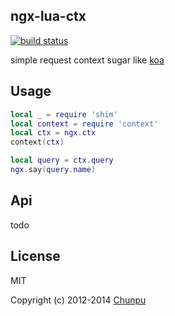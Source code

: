 ngx-lua-ctx
---
[![build status][travis-image]][travis-url]

simple request context sugar like [koa](https://github.com/koajs/koa)

Usage
---

```lua
local _ = require 'shim'
local context = require 'context'
local ctx = ngx.ctx
context(ctx)

local query = ctx.query
ngx.say(query.name)
```

Api
---

todo

License
---

MIT

Copyright (c) 2012-2014 [Chunpu](https://github.com/chunpu)

[travis-image]: https://img.shields.io/travis/chunpu/ngx-lua-ctx.svg?style=flat
[travis-url]: https://travis-ci.org/chunpu/ngx-lua-ctx
